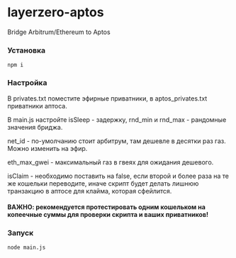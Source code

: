 # layerzero-aptos

Bridge Arbitrum/Ethereum to Aptos

### Установка

```
npm i
```

### Настройка

В privates.txt поместите эфирные приватники, в aptos_privates.txt приватники аптоса.

В main.js настройте isSleep - задержку, rnd_min и rnd_max - рандомные значения бриджа.

net_id - по-умолчанию стоит арбитрум, там дешевле в десятки раз газ. Можно изменить на эфир.

eth_max_gwei - максимальный газ в гвеях для ожидания дешевого.

isClaim - необходимо поставить на false, если второй и более раза на те же кошельки переводите, иначе скрипт будет делать лишнюю транзакцию в аптосе для клайма, которая сфейлится.

#### ВАЖНО: рекомендуется протестировать одним кошельком на копеечные суммы для проверки скрипта и ваших приватников!

### Запуск

```
node main.js
```
